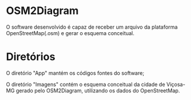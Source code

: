 # OSM2Diagram
O software desenvolvido é capaz de receber um arquivo da plataforma OpenStreetMap(.osm) e gerar o esquema conceitual.

# Diretórios
O diretório "App" mantém os códigos fontes do software;

O diretório "Imagens" contém o esquema conceitual da cidade de Viçosa-MG gerado pelo OSM2Diagram, utilizando os dados do
OpenStreetMap. 
